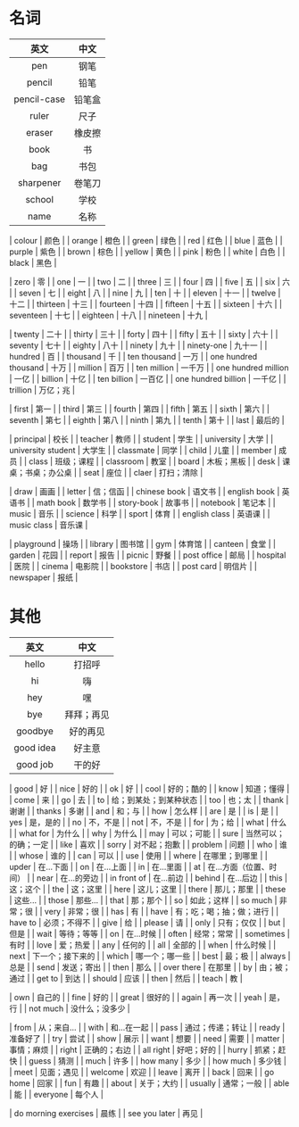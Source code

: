 # 名词
|英文|中文|
|:---:|:---:|
| pen | 钢笔 |
| pencil | 铅笔 |
| pencil-case | 铅笔盒 |
| ruler | 尺子 |
| eraser | 橡皮擦 |
| book | 书 |
| bag | 书包 |
| sharpener | 卷笔刀 |
| school | 学校 |
| name | 名称 |

| colour | 颜色 |
| orange | 橙色 |
| green | 绿色 |
| red | 红色 |
| blue | 蓝色 |
| purple | 紫色 |
| brown | 棕色 |
| yellow | 黄色 |
| pink | 粉色 |
| white | 白色 |
| black | 黑色 |

| zero | 零 |
| one | 一 |
| two | 二 |
| three | 三 |
| four | 四 |
| five | 五 |
| six | 六 |
| seven | 七 |
| eight | 八 |
| nine | 九 |
| ten | 十 |
| eleven | 十一 |
| twelve | 十二 |
| thirteen | 十三 |
| fourteen | 十四 |
| fifteen | 十五 |
| sixteen | 十六 |
| seventeen | 十七 |
| eighteen | 十八 |
| nineteen | 十九 |

| twenty | 二十 |
| thirty | 三十 |
| forty | 四十 |
| fifty | 五十 |
| sixty | 六十 |
| seventy | 七十 |
| eighty | 八十 |
| ninety | 九十 |
| ninety-one | 九十一 |
| hundred | 百 |
| thousand | 千 |
| ten thousand | 一万 |
| one hundred thousand | 十万 |
| million | 百万 |
| ten million | 一千万 |
| one hundred million | 一亿 |
| billion | 十亿 |
| ten billion | 一百亿 |
| one hundred billion | 一千亿 |
| trillion | 万亿；兆 |

| first | 第一 |
| third | 第三 |
| fourth | 第四 |
| fifth | 第五 |
| sixth | 第六 |
| seventh | 第七 |
| eighth | 第八 |
| ninth | 第九 |
| tenth | 第十 |
| last | 最后的 |

| principal | 校长 |
| teacher | 教师 |
| student | 学生 |
| university | 大学 |
| university student | 大学生 |
| classmate | 同学 |
| child | 儿童 |
| member | 成员 |
| class | 班级；课程 |
| classroom | 教室 |
| board | 木板；黑板 |
| desk | 课桌；书桌；办公桌 |
| seat | 座位 |
| claer | 打扫；清除 |

| draw | 画画 |
| letter | 信；信函 |
| chinese book | 语文书 |
| english book | 英语书 |
| math book | 数学书 |
| story-book | 故事书 |
| notebook | 笔记本 |
| music | 音乐 | 
| science | 科学 |
| sport | 体育 |
| english class | 英语课 |
| music class | 音乐课 | 

| playground | 操场 |
| library | 图书馆 |
| gym | 体育馆 |
| canteen | 食堂 |
| garden | 花园 |
| report | 报告 |
| picnic | 野餐 |
| post office | 邮局 |
| hospital | 医院 |
| cinema | 电影院 |
| bookstore | 书店 |
| post card | 明信片 |
| newspaper | 报纸 |

# 其他
|英文|中文|
|:---:|:---:|
| hello | 打招呼 |
| hi | 嗨 |
| hey | 嘿 |
| bye | 拜拜；再见 |
| goodbye | 好的再见 |
| good idea | 好主意 |
| good job | 干的好 |

| good | 好 |
| nice | 好的 |
| ok | 好 |
| cool | 好的；酷的 |
| know | 知道；懂得 |
| come | 来 |
| go | 去 |
| to | 给；到某处；到某种状态 |
| too | 也；太 |
| thank | 谢谢 |
| thanks | 多谢 |
| and | 和；与 |
| how | 怎么样 |
| are | 是 |
| is | 是 |
| yes | 是，是的 |
| no | 不，不是 |
| not | 不，不是 |
| for | 为；给 |
| what | 什么 |
| what for | 为什么 |
| why | 为什么 |
| may | 可以；可能 |
| sure | 当然可以；的确；一定 |
| like | 喜欢 |
| sorry | 对不起；抱歉 |
| problem | 问题 |
| who | 谁 |
| whose | 谁的 |
| can | 可以 |
| use | 使用 |
| where | 在哪里；到哪里 |
| upder | 在...下面 |
| on | 在...上面 |
| in | 在...里面 |
| at | 在...方面（位置、时间） |
| near | 在...的旁边 |
| in front of | 在...前边 |
| behind | 在...后边 |
| this | 这；这个 |
| the | 这；这里 |
| here | 这儿；这里 |
| there | 那儿；那里 |
| these | 这些... |
| those | 那些... |
| that | 那；那个 |
| so | 如此；这样 |
| so much | 非常；很 |
| very | 非常；很 |
| has | 有 |
| have | 有；吃；喝；抽；做；进行 |
| have to | 必须；不得不 |
| give | 给 |
| please | 请 |
| only | 只有；仅仅 |
| but | 但是 |
| wait | 等待；等等 |
| on | 在...时候 |
| often | 经常；常常 |
| sometimes | 有时 |
| love | 爱；热爱 |
| any | 任何的 |
| all | 全部的 |
| when | 什么时候 |
| next | 下一个；接下来的 |
| which | 哪一个；哪一些 |
| best | 最；极 |
| always | 总是 |
| send | 发送；寄出 |
| then | 那么 |
| over there | 在那里 |
| by | 由；被；通过 |
| get to | 到达 |
| should | 应该 |
| then | 然后 |
| teach | 教 |

| own | 自己的 |
| fine | 好的 |
| great | 很好的 |
| again | 再一次 |
| yeah | 是，行 |
| not much | 没什么；没多少 |

| from | 从；来自... |
| with | 和...在一起 |
| pass | 通过；传递；转让 |
| ready | 准备好了 |
| try | 尝试 |
| show | 展示 |
| want | 想要 |
| need | 需要 |
| matter | 事情；麻烦 |
| right | 正确的；右边 |
| all right | 好吧；好的 |
| hurry | 抓紧；赶快 |
| guess | 猜测 |
| much | 许多 |
| how many | 多少 |
| how much | 多少钱 |
| meet | 见面；遇见 |
| welcome | 欢迎 |
| leave | 离开 |
| back | 回来 |
| go home | 回家 |
| fun | 有趣 |
| about | 关于；大约 |
| usually | 通常；一般 |
| able | 能 |
| everyone | 每个人 |


| do morning exercises | 晨练 |
| see you later | 再见 |



